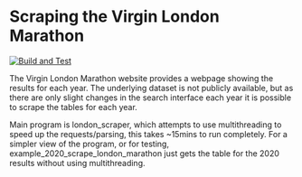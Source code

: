 # Scraping the Virgin London Marathon
[![Build and Test](https://github.com/michaelwalshe/scrape_london_marathon/actions/workflows/build-and-test.yml/badge.svg)](https://github.com/michaelwalshe/scrape_london_marathon/actions)


The Virgin London Marathon website provides a webpage showing the results for each year. The underlying dataset is not publicly available, but as there are only slight changes in the search interface each year it is possible to scrape the tables for each year.

Main program is london_scraper, which attempts to use multithreading to speed up the requests/parsing, this takes \~15mins to run completely. For a simpler view of the program, or for testing, example_2020_scrape_london_marathon just gets the table for the 2020 results without using multithreading.
